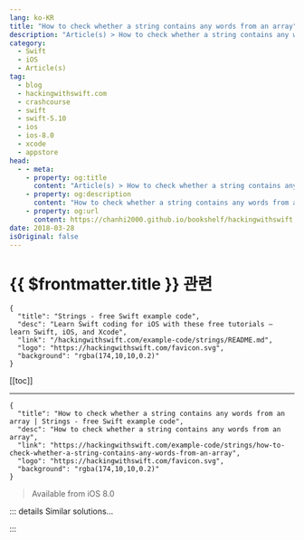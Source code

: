 ```yaml
---
lang: ko-KR
title: "How to check whether a string contains any words from an array"
description: "Article(s) > How to check whether a string contains any words from an array"
category:
  - Swift
  - iOS
  - Article(s)
tag: 
  - blog
  - hackingwithswift.com
  - crashcourse
  - swift
  - swift-5.10
  - ios
  - ios-8.0
  - xcode
  - appstore
head:
  - - meta:
    - property: og:title
      content: "Article(s) > How to check whether a string contains any words from an array"
    - property: og:description
      content: "How to check whether a string contains any words from an array"
    - property: og:url
      content: https://chanhi2000.github.io/bookshelf/hackingwithswift.com/example-code/strings/how-to-check-whether-a-string-contains-any-words-from-an-array.html
date: 2018-03-28
isOriginal: false
---
```


# {{ $frontmatter.title }} 관련

```component VPCard
{
  "title": "Strings - free Swift example code",
  "desc": "Learn Swift coding for iOS with these free tutorials – learn Swift, iOS, and Xcode",
  "link": "/hackingwithswift.com/example-code/strings/README.md",
  "logo": "https://hackingwithswift.com/favicon.svg",
  "background": "rgba(174,10,10,0.2)"
}
```

[[toc]]

---

```component VPCard
{
  "title": "How to check whether a string contains any words from an array | Strings - free Swift example code",
  "desc": "How to check whether a string contains any words from an array",
  "link": "https://hackingwithswift.com/example-code/strings/how-to-check-whether-a-string-contains-any-words-from-an-array",
  "logo": "https://hackingwithswift.com/favicon.svg",
  "background": "rgba(174,10,10,0.2)"
}
```

> Available from iOS 8.0

<!-- TODO: 작성 -->

<!-- 
You should already know that you can check whether a string contains a single word like this:

```swift
let string = "The rain in Spain"
let stringResult = string.contains("rain")
```

You should also know that you can check an array of strings to see whether a particular string is in there, like this:

```swift
let words = ["clouds", "rain", "wind"]
let arrayResult = words.contains("rain")
```

Well, both those `contains()` methods can be combined together to form a new meaning: “do any of the words in this array exist in this string?” like this:

```swift
let combinedResult = words.contains(where: string.contains)
```

-->

::: details Similar solutions…

<!--
/example-code/arrays/how-to-tell-if-an-array-contains-an-object">How to tell if an array contains an object 
/example-code/language/check-whether-all-items-in-an-array-match-a-condition">Check whether all items in an array match a condition 
/example-code/system/how-to-check-whether-your-other-apps-are-installed">How to check whether your other apps are installed 
/example-code/language/how-to-check-whether-an-integer-lies-inside-a-range">How to check whether an integer lies inside a range 
/example-code/system/how-to-check-whether-one-date-is-similar-to-another">How to check whether one date is similar to another</a>
-->

:::

